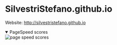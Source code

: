 # SilvestriStefano.github.io

Website: http://silvestristefano.github.io

<details open>
  <summary>PageSpeed scores</summary>
  <img src="https://github.com/SilvestriStefano/metrics_renders/metrics.plugin.pagespeed.svg" alt="page speed scores"></img>
</details>
